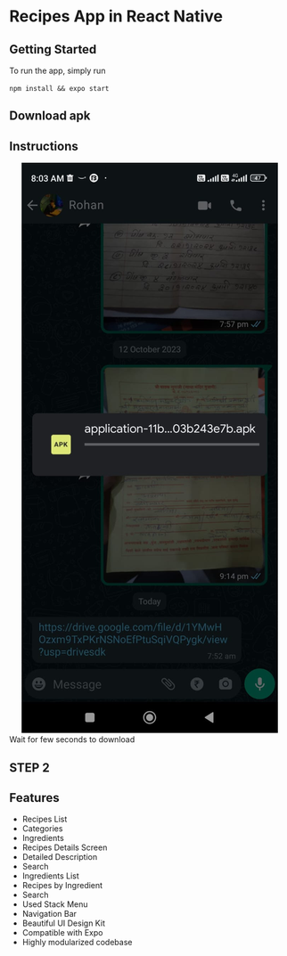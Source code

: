 # Recipes App in React Native

## Getting Started

To run the app, simply run

`npm install && expo start`

## Download apk

<a href="https://drive.google.com/file/d/1YMwHOzxm9TxPKrNSNoEfPtuSqiVQPygk/view?usp=drivesdk"> </a>

## Instructions

<center><img src="./1.jpg" /></center>
Wait for few seconds to download

## STEP 2

## Features

- Recipes List
- Categories
- Ingredients
- Recipes Details Screen
- Detailed Description
- Search
- Ingredients List
- Recipes by Ingredient
- Search
- Used Stack Menu
- Navigation Bar
- Beautiful UI Design Kit
- Compatible with Expo
- Highly modularized codebase
